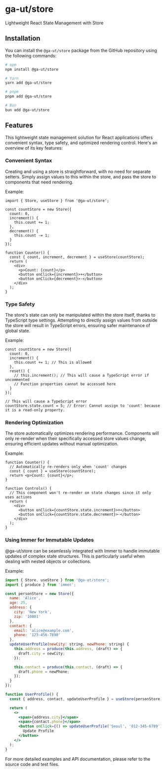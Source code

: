 # ga-ut/store

Lightweight React State Management with Store

## Installation

You can install the `@ga-ut/store` package from the GitHub repository using the following commands:

```bash
# npm
npm install @ga-ut/store
```

```bash
# Yarn
yarn add @ga-ut/store
```

```bash
# pnpm
pnpm add @ga-ut/store
```

```bash
# Bun
bun add @ga-ut/store
```

## Features

This lightweight state management solution for React applications offers convenient syntax, type safety, and optimized rendering control. Here's an overview of its key features:

### Convenient Syntax

Creating and using a store is straightforward, with no need for separate setters. Simply assign values to this within the store, and pass the store to components that need rendering.

Example:

```tsx
import { Store, useStore } from '@ga-ut/store';

const countStore = new Store({
  count: 0,
  increment() {
    this.count += 1;
  },
  decrement() {
    this.count -= 1;
  }
});

function Counter() {
  const { count, increment, decrement } = useStore(countStore);
  return (
    <div>
      <p>Count: {count}</p>
      <button onClick={increment}>+</button>
      <button onClick={decrement}>-</button>
    </div>
  );
}
```

### Type Safety

The store's state can only be manipulated within the store itself, thanks to TypeScript type settings. Attempting to directly assign values from outside the store will result in TypeScript errors, ensuring safer maintenance of global state.

Example:

```tsx
const countStore = new Store({
  count: 0,
  increment() {
    this.count += 1; // This is allowed
  },
  reset() {
    // this.increment(); // This will cause a TypeScript error if uncommented
    // Function properties cannot be accessed here
  }
});

// This will cause a TypeScript error
countStore.state.count = 5; // Error: Cannot assign to 'count' because it is a read-only property.
```

### Rendering Optimization

The store automatically optimizes rendering performance. Components will only re-render when their specifically accessed store values change, ensuring efficient updates without manual optimization.

Example:

```tsx
function Counter() {
  // Automatically re-renders only when 'count' changes
  const { count } = useStore(countStore);
  return <p>Count: {count}</p>;
}

function Controls() {
  // This component won't re-render on state changes since it only uses actions
  return (
    <div>
      <button onClick={countStore.state.increment}>+</button>
      <button onClick={countStore.state.decrement}>-</button>
    </div>
  );
}
```

### Using Immer for Immutable Updates

@ga-ut/store can be seamlessly integrated with Immer to handle immutable updates of complex state structures. This is particularly useful when dealing with nested objects or collections.

Example:

```jsx
import { Store, useStore } from '@ga-ut/store';
import { produce } from 'immer';

const personStore = new Store({
  name: 'Alice',
  age: 25,
  address: {
    city: 'New York',
    zip: '10001'
  },
  contact: {
    email: 'alice@example.com',
    phone: '123-456-7890'
  },
  updateUserProfile(newCity: string, newPhone: string) {
    this.address = produce(this.address, (draft) => {
      draft.city = newCity;
    });

    this.contact = produce(this.contact, (draft) => {
      draft.phone = newPhone;
    });
  }
});

function UserProfile() {
  const { address, contact, updateUserProfile } = useStore(personStore);

  return (
    <>
      <span>{address.city}</span>
      <span>{contact.phone}</span>
      <button onClick={() => updateUserProfile('Seoul', '012-345-6789')}>
        Update Profile
      </button>
    </>
  );
}
```

For more detailed examples and API documentation, please refer to the source code and test files.
